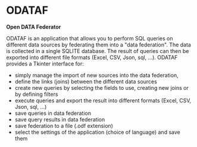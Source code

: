 # ODATAF

**Open DATA Federator**

ODATAF is an application that allows you to perform SQL queries on different data sources by federating them into a "data federation". The data is collected in a single SQLITE database. The result of queries can then be exported into different file formats (Excel, CSV, Json, sql, ...).
ODATAF provides a Tkinter interface for:
- simply manage the import of new sources into the data federation,
- define the links (joins) between the different data sources
- create new queries by selecting the fields to use, creating new joins or by defining filters
- execute queries and export the result into different formats (Excel, CSV, Json, sql, ...)
- save queries in data federation
- save query results in data federation
- save federation to a file (.odf extension)
- select the settings of the application (choice of language) and save them
